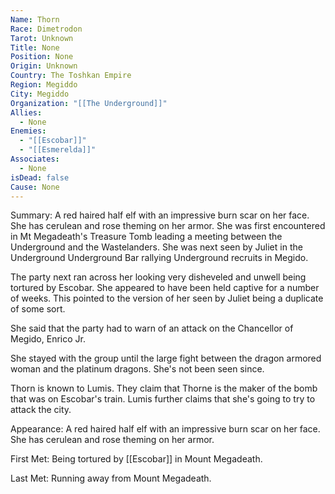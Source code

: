 ```yaml
---
Name: Thorn
Race: Dimetrodon
Tarot: Unknown
Title: None
Position: None
Origin: Unknown
Country: The Toshkan Empire
Region: Megiddo
City: Megiddo
Organization: "[[The Underground]]"
Allies:
  - None
Enemies:
  - "[[Escobar]]"
  - "[[Esmerelda]]"
Associates:
  - None
isDead: false
Cause: None
---
```

Summary:
A red haired half elf with an impressive burn scar on her face. She has cerulean and rose theming on her armor. She was first encountered in Mt Megadeath's Treasure Tomb leading a meeting between the Underground and the Wastelanders. She was next seen by Juliet in the Underground Underground Bar rallying Underground recruits in Megido. 

The party next ran across her looking very disheveled and unwell being tortured by Escobar.  She appeared to have been held captive for a number of weeks. This pointed to the version of her seen by Juliet being a duplicate of some sort. 

She said that the party had to warn of an attack on the Chancellor of Megido, Enrico Jr. 

She stayed with the group until the large fight between the dragon armored woman and the platinum dragons. She's not been seen since.

Thorn is known to Lumis. They claim that Thorne is the maker of the bomb that was on Escobar's train. Lumis further claims that she's going to try to attack the city.

Appearance: A red haired half elf with an impressive burn scar on her face. She has cerulean and rose theming on her armor. 

First Met: Being tortured by [[Escobar]] in Mount Megadeath.

Last Met: Running away from Mount Megadeath.





